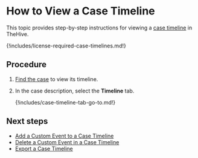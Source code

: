 # How to View a Case Timeline

This topic provides step-by-step instructions for viewing a [case timeline](about-case-timeline.md) in TheHive.

{!includes/license-required-case-timelines.md!}

## Procedure

1. [Find the case](../../search-for-cases/find-a-case.md) to view its timeline.

2. In the case description, select the **Timeline** tab.

    {!includes/case-timeline-tab-go-to.md!}

## Next steps

* [Add a Custom Event to a Case Timeline](add-custom-event-timeline.md)
* [Delete a Custom Event in a Case Timeline](delete-custom-event-timeline.md)
* [Export a Case Timeline](export-case-timeline.md)